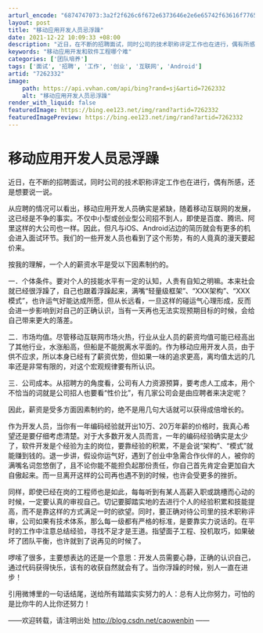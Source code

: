 ```yaml
---
arturl_encode: "6874747073:3a2f2f626c6f672e6373646e2e6e65742f63616f77656e6269:6e2f61727469636c652f64657461696c732f37323632333332"
layout: post
title: "移动应用开发人员忌浮躁"
date: 2021-12-22 10:09:33 +08:00
description: "近日，在不断的招聘面试，同时公司的技术职称评定工作也在进行，偶有所感，还是想要说一说。       "
keywords: "移动应用开发和软件工程哪个难"
categories: ['团队培养']
tags: ['面试', '招聘', '工作', '创业', '互联网', 'Android']
artid: "7262332"
image:
    path: https://api.vvhan.com/api/bing?rand=sj&artid=7262332
    alt: "移动应用开发人员忌浮躁"
render_with_liquid: false
featuredImage: https://bing.ee123.net/img/rand?artid=7262332
featuredImagePreview: https://bing.ee123.net/img/rand?artid=7262332
---
```


# 移动应用开发人员忌浮躁

近日，在不断的招聘面试，同时公司的技术职称评定工作也在进行，偶有所感，还是想要说一说。

从应聘的情况可以看出，移动应用开发人员确实是紧缺，随着移动互联网的发展，这已经是不争的事实。不仅中小型或创业型公司招不到人，即使是百度、腾讯、阿里这样的大公司也一样。因此，但凡与iOS、Android沾边的简历就会有更多的机会进入面试环节。我们的一些开发人员也看到了这个形势，有的人竟真的漫天要起价来。

按我的理解，一个人的薪资水平是受以下因素制约的。

一．个体条件。要对个人的技能水平有一定的认知，人贵有自知之明嘛。本来社会就已经很浮躁了，自己也跟着浮躁起来，满嘴“轻量级框架”、“XXX架构”、“XXX模式”，也许运气好能达成所愿，但从长远看，一旦这样的碰运气心理形成，反而会进一步影响到对自己的正确认识，当有一天再也无法实现预期目标的时候，会给自己带来更大的落差。

二．市场均值。尽管移动互联网市场火热，行业从业人员的薪资均值可能已经高出了其他行业，水涨船高，但船是不能脱离水平面的。作为移动应用开发人员，由于供不应求，所以本身已经有了薪资优势，但如果一味的追求更高，离均值太远的几率还是非常有限的，对这个宏观规律要有所认识。

三．公司成本。从招聘方的角度看，公司有人力资源预算，要考虑人工成本，用个不恰当的词就是公司招人也要看“性价比”，有几家公司会是由应聘者来决定呢？

因此，薪资是受多方面因素制约的，绝不是用几句大话就可以获得成倍增长的。

作为开发人员，当你有一年编码经验就开出10万、20万年薪的价格时，我真心希望还是要仔细考虑清楚。对于大多数开发人员而言，一年的编码经验确实是太少了，软件开发是个经验为主的岗位，要靠经验的积累，不是会说“架构”、“模式”就能赚到钱的。退一步讲，假设你运气好，遇到了创业中急需合作伙伴的人，被你的满嘴名词忽悠倒了，且不论你能不能担负起那份责任，你自己首先肯定会更加自大自傲起来。而一旦离开这样的公司再也遇不到的时候，也许会受更多的挫折。

同样，即使已经在岗的工程师也是如此，每每听到有某人高薪入职或跳槽而心动的时候，一定要认真的审视自己。切记要脚踏实地的去进行个人的经验积累和技能提高，而不是靠这样的方式满足一时的欲望。同时，要正确对待公司里的技术职称评审，公司如果有技术体系，那么每一级都有严格的标准，是要靠实力说话的。在平时的工作中注意总结经验，寻找不足才是王道。指望面子工程、投机取巧，如果破坏了团队平衡，也许就到了说再见的时候了。

啰嗦了很多，主要想表达的还是一个意思：开发人员需要心静，正确的认识自己，通过代码获得快乐，该有的收获自然就会有了。当你浮躁的时候，别人一直在进步！

引用微博里的一句话结尾，送给所有踏踏实实努力的人：总有人比你努力，可怕的是比你牛的人比你还努力！

——欢迎转载，请注明出处
<http://blog.csdn.net/caowenbin>
——